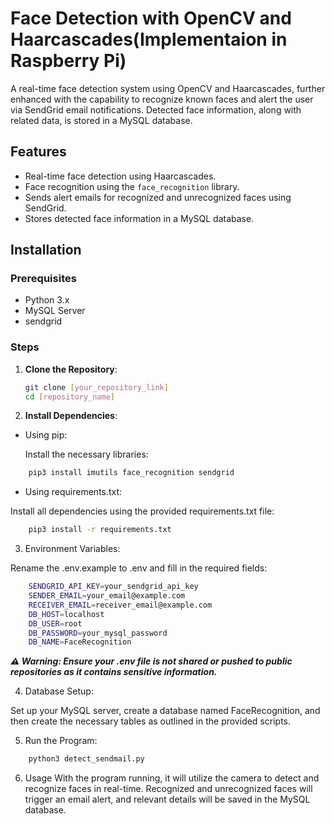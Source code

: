 # Face Detection with OpenCV and Haarcascades(Implementaion in Raspberry Pi)

A real-time face detection system using OpenCV and Haarcascades, further enhanced with the capability to recognize known faces and alert the user via SendGrid email notifications. Detected face information, along with related data, is stored in a MySQL database.

## Features
- Real-time face detection using Haarcascades.
- Face recognition using the `face_recognition` library.
- Sends alert emails for recognized and unrecognized faces using SendGrid.
- Stores detected face information in a MySQL database.

## Installation

### Prerequisites
- Python 3.x
- MySQL Server
- sendgrid

### Steps

1. **Clone the Repository**:
   ```bash
   git clone [your_repository_link]
   cd [repository_name]
   ```


2. **Install Dependencies**:

- Using pip:

    Install the necessary libraries:

```bash
    pip3 install imutils face_recognition sendgrid
```

    
- Using requirements.txt:

Install all dependencies using the provided requirements.txt file:

```bash
    pip3 install -r requirements.txt
``` 
3. Environment Variables:

Rename the .env.example to .env and fill in the required fields:

```bash
    SENDGRID_API_KEY=your_sendgrid_api_key
    SENDER_EMAIL=your_email@example.com
    RECEIVER_EMAIL=receiver_email@example.com
    DB_HOST=localhost
    DB_USER=root
    DB_PASSWORD=your_mysql_password
    DB_NAME=FaceRecognition
```
***⚠️ Warning: Ensure your .env file is not shared or pushed to public repositories as it contains sensitive information.***

4. Database Setup:

Set up your MySQL server, create a database named FaceRecognition, and then create the necessary tables as outlined in the provided scripts.

5. Run the Program:

```bash
    python3 detect_sendmail.py
```

6. Usage
With the program running, it will utilize the camera to detect and recognize faces in real-time. Recognized and unrecognized faces will trigger an email alert, and relevant details will be saved in the MySQL database.

